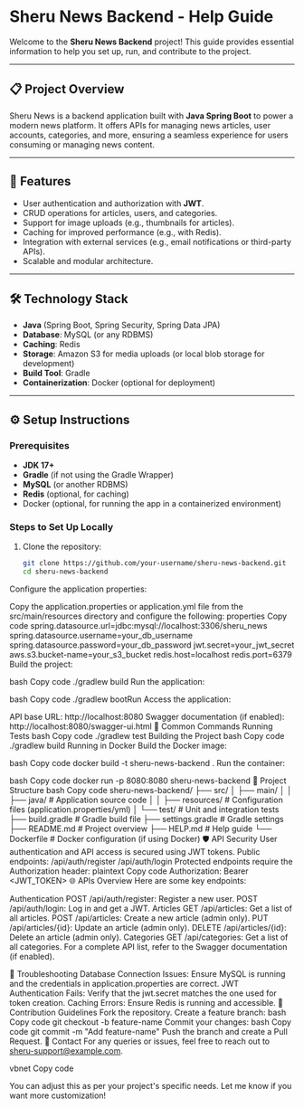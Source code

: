 # Sheru News Backend - Help Guide

Welcome to the **Sheru News Backend** project! This guide provides essential information to help you set up, run, and contribute to the project.

---

## 📋 Project Overview
Sheru News is a backend application built with **Java Spring Boot** to power a modern news platform. It offers APIs for managing news articles, user accounts, categories, and more, ensuring a seamless experience for users consuming or managing news content.

---

## 🚀 Features
- User authentication and authorization with **JWT**.
- CRUD operations for articles, users, and categories.
- Support for image uploads (e.g., thumbnails for articles).
- Caching for improved performance (e.g., with Redis).
- Integration with external services (e.g., email notifications or third-party APIs).
- Scalable and modular architecture.

---

## 🛠️ Technology Stack
- **Java** (Spring Boot, Spring Security, Spring Data JPA)
- **Database**: MySQL (or any RDBMS)
- **Caching**: Redis
- **Storage**: Amazon S3 for media uploads (or local blob storage for development)
- **Build Tool**: Gradle
- **Containerization**: Docker (optional for deployment)

---

## ⚙️ Setup Instructions

### Prerequisites
- **JDK 17+**
- **Gradle** (if not using the Gradle Wrapper)
- **MySQL** (or another RDBMS)
- **Redis** (optional, for caching)
- Docker (optional, for running the app in a containerized environment)

### Steps to Set Up Locally
1. Clone the repository:
   ```bash
   git clone https://github.com/your-username/sheru-news-backend.git
   cd sheru-news-backend
Configure the application properties:

Copy the application.properties or application.yml file from the src/main/resources directory and configure the following:
properties
Copy code
spring.datasource.url=jdbc:mysql://localhost:3306/sheru_news
spring.datasource.username=your_db_username
spring.datasource.password=your_db_password
jwt.secret=your_jwt_secret
aws.s3.bucket-name=your_s3_bucket
redis.host=localhost
redis.port=6379
Build the project:

bash
Copy code
./gradlew build
Run the application:

bash
Copy code
./gradlew bootRun
Access the application:

API base URL: http://localhost:8080
Swagger documentation (if enabled): http://localhost:8080/swagger-ui.html
🔧 Common Commands
Running Tests
bash
Copy code
./gradlew test
Building the Project
bash
Copy code
./gradlew build
Running in Docker
Build the Docker image:

bash
Copy code
docker build -t sheru-news-backend .
Run the container:

bash
Copy code
docker run -p 8080:8080 sheru-news-backend
📂 Project Structure
bash
Copy code
sheru-news-backend/
├── src/
│   ├── main/
│   │   ├── java/         # Application source code
│   │   ├── resources/    # Configuration files (application.properties/yml)
│   └── test/             # Unit and integration tests
├── build.gradle          # Gradle build file
├── settings.gradle       # Gradle settings
├── README.md             # Project overview
├── HELP.md               # Help guide
└── Dockerfile            # Docker configuration (if using Docker)
🛡️ API Security
User authentication and API access is secured using JWT tokens.
Public endpoints:
/api/auth/register
/api/auth/login
Protected endpoints require the Authorization header:
plaintext
Copy code
Authorization: Bearer <JWT_TOKEN>
🌐 APIs Overview
Here are some key endpoints:

Authentication
POST /api/auth/register: Register a new user.
POST /api/auth/login: Log in and get a JWT.
Articles
GET /api/articles: Get a list of all articles.
POST /api/articles: Create a new article (admin only).
PUT /api/articles/{id}: Update an article (admin only).
DELETE /api/articles/{id}: Delete an article (admin only).
Categories
GET /api/categories: Get a list of all categories.
For a complete API list, refer to the Swagger documentation (if enabled).

🐞 Troubleshooting
Database Connection Issues: Ensure MySQL is running and the credentials in application.properties are correct.
JWT Authentication Fails: Verify that the jwt.secret matches the one used for token creation.
Caching Errors: Ensure Redis is running and accessible.
📝 Contribution Guidelines
Fork the repository.
Create a feature branch:
bash
Copy code
git checkout -b feature-name
Commit your changes:
bash
Copy code
git commit -m "Add feature-name"
Push the branch and create a Pull Request.
📧 Contact
For any queries or issues, feel free to reach out to sheru-support@example.com.

vbnet
Copy code

You can adjust this as per your project's specific needs. Let me know if you want more customization!